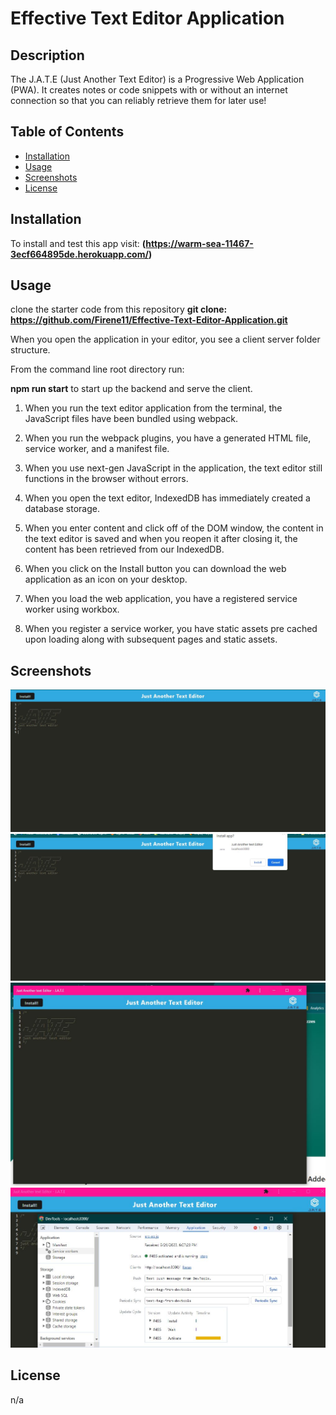 # Effective Text Editor Application

## Description

The J.A.T.E (Just Another Text Editor) is a Progressive Web Application (PWA). It creates notes or code snippets with or without an internet connection so that you can reliably retrieve them for later use!

## Table of Contents

- [Installation](#installation)
- [Usage](#usage)
- [Screenshots](#Screenshots)
- [License](#license)

## Installation

To install and test this app visit: **(https://warm-sea-11467-3ecf664895de.herokuapp.com/)**

## Usage

clone the starter code from this repository **git clone: https://github.com/Firene11/Effective-Text-Editor-Application.git**

When you open the application in your editor, you see a client server folder structure.

From the command line root directory run:

**npm run start** to start up the backend and serve the client.

1. When you run the text editor application from the terminal, the JavaScript files have been bundled using webpack.

2. When you run the webpack plugins, you have a generated HTML file, service worker, and a manifest file.

3. When you use next-gen JavaScript in the application, the text editor still functions in the browser without errors.

4. When you open the text editor, IndexedDB has immediately created a database storage.

5. When you enter content and click off of the DOM window, the content in the text editor is saved and when you reopen it after closing it, the content has been retrieved from our IndexedDB.

6. When you click on the Install button you can download the web application as an icon on your desktop.

7. When you load the web application, you have a registered service worker using workbox.

8. When you register a service worker, you have static assets pre cached upon loading along with subsequent pages and static assets.

## Screenshots

![Application](Screenshots/1.jpg)
![Application](Screenshots/2.jpg)
![Application](Screenshots/3.jpg)
![Application](Screenshots/4.jpg)

## License

n/a
